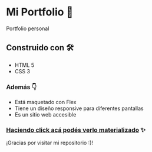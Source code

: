 # Mi Portfolio 🚀

Portfolio personal


## Construido con 🛠️
- HTML 5
- CSS 3

### Además  👇
- Está maquetado con Flex
- Tiene un diseño responsive para diferentes pantallas
- Es un sitio web accesible

### [Haciendo click acá podés verlo materializado](https://giannagiava.github.io/Portfolio-Gianna-Giavarini/) ✨


¡Gracias por visitar mi repositorio :)!
